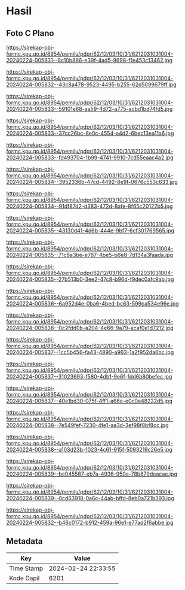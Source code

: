 # Hasil

## Foto C Plano

https://sirekap-obj-formc.kpu.go.id/8954/pemilu/pdpr/62/12/03/10/31/6212031031004-20240224-005831--8c10b886-e39f-4ad5-8698-f1e453c13462.jpg

https://sirekap-obj-formc.kpu.go.id/8954/pemilu/pdpr/62/12/03/10/31/6212031031004-20240224-005832--43c8a478-9523-4495-b255-62d5099679ff.jpg

https://sirekap-obj-formc.kpu.go.id/8954/pemilu/pdpr/62/12/03/10/31/6212031031004-20240224-005833--59101e68-aa59-4d72-a775-acbd1bd74fd5.jpg

https://sirekap-obj-formc.kpu.go.id/8954/pemilu/pdpr/62/12/03/10/31/6212031031004-20240224-005833--37cc26bc-8e0c-4554-a4d2-6bec13ea11a6.jpg

https://sirekap-obj-formc.kpu.go.id/8954/pemilu/pdpr/62/12/03/10/31/6212031031004-20240224-005833--fd493704-1b99-4741-9910-7cd55eaac4a2.jpg

https://sirekap-obj-formc.kpu.go.id/8954/pemilu/pdpr/62/12/03/10/31/6212031031004-20240224-005834--3952336b-47cd-4492-8e9f-0676c553c633.jpg

https://sirekap-obj-formc.kpu.go.id/8954/pemilu/pdpr/62/12/03/10/31/6212031031004-20240224-005834--91df87d2-d383-472d-8afe-8f65c20122b5.jpg

https://sirekap-obj-formc.kpu.go.id/8954/pemilu/pdpr/62/12/03/10/31/6212031031004-20240224-005835--43130d41-4d6b-444e-9bf7-6cf301769565.jpg

https://sirekap-obj-formc.kpu.go.id/8954/pemilu/pdpr/62/12/03/10/31/6212031031004-20240224-005835--71c6a3be-e767-4be5-b6e8-7d134a3faada.jpg

https://sirekap-obj-formc.kpu.go.id/8954/pemilu/pdpr/62/12/03/10/31/6212031031004-20240224-005835--27b513b0-3ee2-47c8-b96d-f9dec0afc9ab.jpg

https://sirekap-obj-formc.kpu.go.id/8954/pemilu/pdpr/62/12/03/10/31/6212031031004-20240224-005836--6a952d4e-0ba6-4bed-bc63-599ca534e96e.jpg

https://sirekap-obj-formc.kpu.go.id/8954/pemilu/pdpr/62/12/03/10/31/6212031031004-20240224-005836--0c2fdd0b-a204-4e66-9a79-acaf0e1d7212.jpg

https://sirekap-obj-formc.kpu.go.id/8954/pemilu/pdpr/62/12/03/10/31/6212031031004-20240224-005837--1cc5b456-fa43-4890-a963-1a2f952da6bc.jpg

https://sirekap-obj-formc.kpu.go.id/8954/pemilu/pdpr/62/12/03/10/31/6212031031004-20240224-005837--31023693-f580-4db1-9e6f-1dd6b80befec.jpg

https://sirekap-obj-formc.kpu.go.id/8954/pemilu/pdpr/62/12/03/10/31/6212031031004-20240224-005837--40e1bd30-075f-4ff1-a66e-e0c0a48222d5.jpg

https://sirekap-obj-formc.kpu.go.id/8954/pemilu/pdpr/62/12/03/10/31/6212031031004-20240224-005838--7e549fef-7230-4fe1-aa3d-3ef98f8bf8cc.jpg

https://sirekap-obj-formc.kpu.go.id/8954/pemilu/pdpr/62/12/03/10/31/6212031031004-20240224-005838--a103d23b-1023-4c61-915f-5093219c26e5.jpg

https://sirekap-obj-formc.kpu.go.id/8954/pemilu/pdpr/62/12/03/10/31/6212031031004-20240224-005839--bc045587-eb7a-4936-950a-78b879deacae.jpg

https://sirekap-obj-formc.kpu.go.id/8954/pemilu/pdpr/62/12/03/10/31/6212031031004-20240224-005839--0cd63918-0a6c-44ab-bffd-8eb0a721b393.jpg

https://sirekap-obj-formc.kpu.go.id/8954/pemilu/pdpr/62/12/03/10/31/6212031031004-20240224-005832--b46c0172-b912-459a-96e1-e77ad2f6abbe.jpg


## Metadata

| Key        | Value               |
| ---------- | ------------------- |
| Time Stamp | 2024-02-24 22:33:55 |
| Kode Dapil | 6201                |



